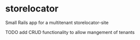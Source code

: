 storelocator
============

Small Rails app for a multitenant storelocator-site

TODO
add CRUD functionality to allow mangement of tenants
